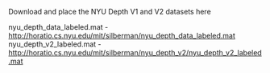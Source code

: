 Download and place the NYU Depth V1 and V2 datasets here 

nyu_depth_data_labeled.mat - http://horatio.cs.nyu.edu/mit/silberman/nyu_depth_data_labeled.mat
nyu_depth_v2_labeled.mat - http://horatio.cs.nyu.edu/mit/silberman/nyu_depth_v2/nyu_depth_v2_labeled.mat
